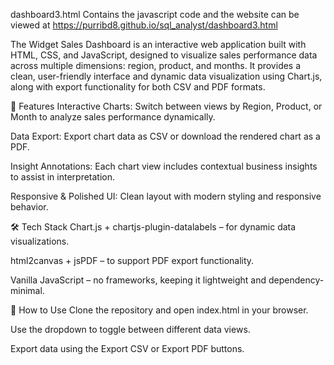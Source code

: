 dashboard3.html Contains the javascript code and the website can be viewed at https://purribd8.github.io/sql_analyst/dashboard3.html

The Widget Sales Dashboard is an interactive web application built with HTML, CSS, and JavaScript, designed to visualize sales performance data across multiple dimensions: region, product, and months. It provides a clean, user-friendly interface and dynamic data visualization using Chart.js, along with export functionality for both CSV and PDF formats.

🚀 Features
Interactive Charts: Switch between views by Region, Product, or Month to analyze sales performance dynamically.

Data Export: Export chart data as CSV or download the rendered chart as a PDF.

Insight Annotations: Each chart view includes contextual business insights to assist in interpretation.

Responsive & Polished UI: Clean layout with modern styling and responsive behavior.

🛠️ Tech Stack
Chart.js + chartjs-plugin-datalabels – for dynamic data visualizations.

html2canvas + jsPDF – to support PDF export functionality.

Vanilla JavaScript – no frameworks, keeping it lightweight and dependency-minimal.

📂 How to Use
Clone the repository and open index.html in your browser.

Use the dropdown to toggle between different data views.

Export data using the Export CSV or Export PDF buttons.
